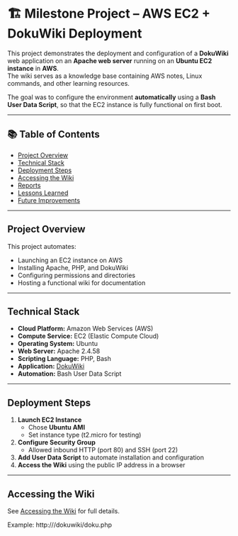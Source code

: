 # 🏗️ Milestone Project – AWS EC2 + DokuWiki Deployment

This project demonstrates the deployment and configuration of a **DokuWiki** web application on an **Apache web server** running on an **Ubuntu EC2 instance** in **AWS**.  
The wiki serves as a knowledge base containing AWS notes, Linux commands, and other learning resources.

The goal was to configure the environment **automatically** using a **Bash User Data Script**, so that the EC2 instance is fully functional on first boot.

---

## 📚 Table of Contents
- [Project Overview](#project-overview)
- [Technical Stack](#technical-stack)
- [Deployment Steps](#deployment-steps)
- [Accessing the Wiki](#accessing-the-wiki)
- [Reports](#reports)
- [Lessons Learned](#lessons-learned)
- [Future Improvements](#future-improvements)

---

## Project Overview
This project automates:
- Launching an EC2 instance on AWS
- Installing Apache, PHP, and DokuWiki
- Configuring permissions and directories
- Hosting a functional wiki for documentation

---

## Technical Stack
- **Cloud Platform:** Amazon Web Services (AWS)
- **Compute Service:** EC2 (Elastic Compute Cloud)
- **Operating System:** Ubuntu
- **Web Server:** Apache 2.4.58
- **Scripting Language:** PHP, Bash
- **Application:** [DokuWiki](https://www.dokuwiki.org/dokuwiki)
- **Automation:** Bash User Data Script

---

## Deployment Steps
1. **Launch EC2 Instance**  
   - Chose **Ubuntu AMI**  
   - Set instance type (t2.micro for testing)
2. **Configure Security Group**  
   - Allowed inbound HTTP (port 80) and SSH (port 22)
3. **Add User Data Script** to automate installation and configuration
4. **Access the Wiki** using the public IP address in a browser

---

## Accessing the Wiki
See [Accessing the Wiki](docs/accessing-the-wiki.md) for full details.  

Example:  http://<EC2-Public-IP>/dokuwiki/doku.php
